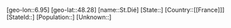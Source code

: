 ﻿---
location: [48.28,6.95]
type: City
tags:
- geo/City


SpocWebEntityId: 34450
isDeleted: false
confidential: public

---
[geo-lon::6.95]
[geo-lat::48.28]
[name::St.Dié]
[State::]
[Country::[[France]]]
[StateId::]
[Population::]
[Unknown::]

